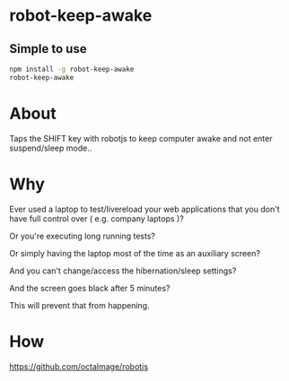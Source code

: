 # robot-keep-awake

## Simple to use
```bash
npm install -g robot-keep-awake
robot-keep-awake
```
# About
Taps the SHIFT key with robotjs to keep computer awake and not enter suspend/sleep mode..

# Why
Ever used a laptop to test/livereload your web applications that you don't have full control over ( e.g. company laptops )?

Or you're executing long running tests?

Or simply having the laptop most of the time as an auxiliary screen?

And you can't change/access the hibernation/sleep settings?

And the screen goes black after 5 minutes?

This will prevent that from happening.

# How
https://github.com/octalmage/robotjs

